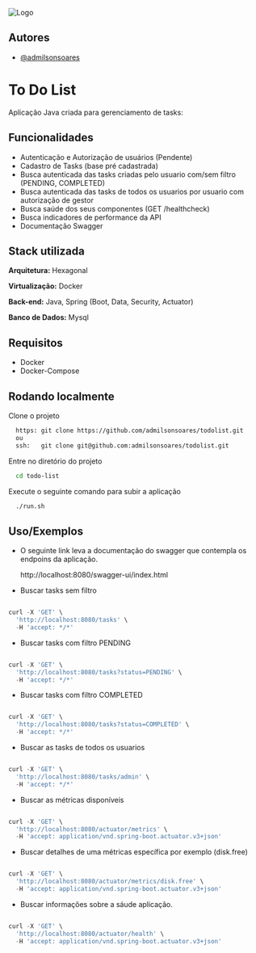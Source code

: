 
![Logo](https://blog.optimalworkshop.com/wp-content/uploads/2020/06/Understanding-top-tasks.png)


## Autores

- [@admilsonsoares](https://www.github.com/admilsonsoares)


# To Do List

Aplicação Java criada para gerenciamento de tasks:

## Funcionalidades

- Autenticação e Autorização de usuários (Pendente)
- Cadastro de Tasks (base pré cadastrada)
- Busca autenticada das tasks criadas pelo usuario com/sem filtro (PENDING, COMPLETED)
- Busca autenticada das tasks de todos os usuarios por usuario com autorização de gestor
- Busca saúde dos seus componentes (GET /healthcheck)
- Busca indicadores de performance da API
- Documentação Swagger



## Stack utilizada

**Arquitetura:** Hexagonal

**Virtualização:** Docker

**Back-end:** Java, Spring (Boot, Data, Security, Actuator)

**Banco de Dados:** Mysql


## Requisitos

- Docker
- Docker-Compose

## Rodando localmente

Clone o projeto

```bash
  https: git clone https://github.com/admilsonsoares/todolist.git
  ou
  ssh:   git clone git@github.com:admilsonsoares/todolist.git
```

Entre no diretório do projeto

```bash
  cd todo-list
```

Execute o seguinte comando para subir a aplicação

```bash
  ./run.sh     
```

## Uso/Exemplos

- O seguinte link leva a documentação do swagger que contempla os endpoins da aplicação.


    http://localhost:8080/swagger-ui/index.html


- Buscar tasks sem filtro

```javascript

curl -X 'GET' \
  'http://localhost:8080/tasks' \
  -H 'accept: */*'

```

- Buscar tasks com filtro PENDING

```javascript

curl -X 'GET' \
  'http://localhost:8080/tasks?status=PENDING' \
  -H 'accept: */*'

```

- Buscar tasks com filtro COMPLETED

```javascript

curl -X 'GET' \
  'http://localhost:8080/tasks?status=COMPLETED' \
  -H 'accept: */*'

```

- Buscar as tasks de todos os usuarios

```javascript

curl -X 'GET' \
  'http://localhost:8080/tasks/admin' \
  -H 'accept: */*'

```

- Buscar as métricas disponíveis

```javascript

curl -X 'GET' \
  'http://localhost:8080/actuator/metrics' \
  -H 'accept: application/vnd.spring-boot.actuator.v3+json'

```

- Buscar detalhes de uma métricas específica por exemplo (disk.free)

```javascript

curl -X 'GET' \
  'http://localhost:8080/actuator/metrics/disk.free' \
  -H 'accept: application/vnd.spring-boot.actuator.v3+json'

```

- Buscar informações sobre a sáude aplicação.

```javascript

curl -X 'GET' \
  'http://localhost:8080/actuator/health' \
  -H 'accept: application/vnd.spring-boot.actuator.v3+json'

```
